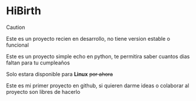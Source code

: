 # HiBirth

> [!CAUTION]
> Este es un proyecto recien en desarrollo, no tiene version estable o funcional

Este es un proyecto simple echo en python, te permitira saber cuantos dias faltan para tu cumpleaños

Solo estara disponible para **Linux**  ~~por ahora~~

Este es mi primer proyecto en github, si quieren darme ideas o colaborar al proyecto son libres de hacerlo
